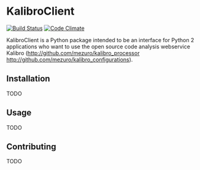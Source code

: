 # KalibroClient

[![Build Status](https://travis-ci.org/mezuro/kalibro_client_py.png?branch=master)](https://travis-ci.org/mezuro/kalibro_client_py)
[![Code Climate](https://codeclimate.com/github/mezuro/kalibro_client_py.png)](https://codeclimate.com/github/mezuro/kalibro_client_py)

KalibroClient is a Python package intended to be an interface for Python 2 applications who want to use the open source code analysis webservice Kalibro (http://github.com/mezuro/kalibro_processor http://github.com/mezuro/kalibro_configurations).

## Installation

TODO

## Usage

TODO

## Contributing

TODO
